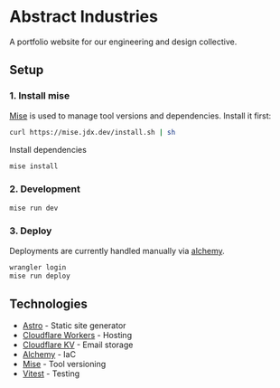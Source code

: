 # Abstract Industries

A portfolio website for our engineering and design collective. 

## Setup

### 1. Install mise

[Mise](https://mise.jdx.dev/) is used to manage tool versions and dependencies. Install it first:

```bash
curl https://mise.jdx.dev/install.sh | sh
```

Install dependencies

```bash
mise install
```

### 2. Development

```bash
mise run dev
```

### 3. Deploy

Deployments are currently handled manually via [alchemy](https://alchemy.run).

```bash
wrangler login
mise run deploy
```

## Technologies

- [Astro](https://astro.build/) - Static site generator
- [Cloudflare Workers](https://developers.cloudflare.com/workers/) - Hosting
- [Cloudflare KV](https://developers.cloudflare.com/kv/) - Email storage
- [Alchemy](https://alchemy.run/) - IaC
- [Mise](htttps://mise.jdx.dev/) - Tool versioning
- [Vitest](https://vitest.dev/) - Testing